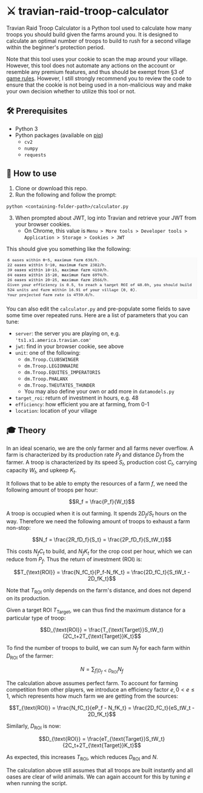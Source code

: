 # :crossed_swords: travian-raid-troop-calculator

Travian Raid Troop Calculator is a Python tool used to calculate how many troops you should build given the farms around you. It is designed to calculate an optimal number of troops to build to rush for a second village within the beginner's protection period.

Note that this tool uses your cookie to scan the map around your village. However, this tool does not automate any actions on the account or resemble any premium features, and thus should be exempt from §3 of [game rules](https://www.travian.com/us/gamerules). However, I still strongly recommend you to review the code to ensure that the cookie is not being used in a non-malicious way and make your own decision whether to utilize this tool or not.

## :hammer_and_wrench: Prerequisites

* Python 3
* Python packages (available on [pip](https://pypi.org/project/pip/))
  * `cv2`
  * `numpy`
  * `requests`

## :page_with_curl: How to use

1. Clone or download this repo.
2. Run the following and follow the prompt:
```
python <containing-folder-path>/calculator.py
```
3. When prompted about JWT, log into Travian and retrieve your JWT from your browser cookies.
   * On Chrome, this value is `Menu > More tools > Developer tools > Application > Storage > Cookies > JWT`

This should give you something like the following:

![Sample tool output](docs/sample-output.png)

You can also edit the `calculator.py` and pre-populate some fields to save some time over repeated runs. Here are a list of parameters that you can tune:

* `server`: the server you are playing on, e.g. `'ts1.x1.america.travian.com'`
* `jwt`: find in your browser cookie, see above
* `unit`: one of the following:
  * `dm.Troop.CLUBSWINGER`
  * `dm.Troop.LEGIONNAIRE`
  * `dm.Troop.EQUITES_IMPERATORIS`
  * `dm.Troop.PHALANX`
  * `dm.Troop.THEUTATES_THUNDER`
  * You may also define your own or add more in `datamodels.py`
* `target_roi`: return of investment in hours, e.g. 48
* `efficiency`: how efficient you are at farming, from 0-1
* `location`: location of your village

## :mortar_board: Theory

In an ideal scenario, we are the only farmer and all farms never overflow. A farm is characterized by its production rate $P_f$ and distance $D_f$ from the farmer. A troop is characterized by its speed $S_t$, production cost $C_t$, carrying capacity $W_t$, and upkeep $K_t$.

It follows that to be able to empty the resources of a farm $f$, we need the following amount of troops per hour:

$$R_f = \frac{P_f}{W_t}$$

A troop is occupied when it is out farming. It spends $2D_f/S_t$ hours on the way. Therefore we need the following amount of troops to exhaust a farm non-stop:

$$N_f = \frac{2R_fD_f}{S_t} = \frac{2P_fD_f}{S_tW_t}$$

This costs $N_fC_t$ to build, and $N_fK_t$ for the crop cost per hour, which we can reduce from $P_f$. Thus the return of investment (ROI) is:

$$T_{\text{ROI}} = \frac{N_fC_t}{P_f-N_fK_t} = \frac{2D_fC_t}{S_tW_t - 2D_fK_t}$$

Note that $T_{\text{ROI}}$ only depends on the farm's distance, and does not depend on its production.

Given a target ROI $T_{\text{Target}}$, we can thus find the maximum distance for a particular type of troop:

$$D_{\text{ROI}} = \frac{T_{\text{Target}}S_tW_t}{2C_t+2T_{\text{Target}}K_t}$$

To find the number of troops to build, we can sum $N_f$ for each farm within $D_{\text{ROI}}$ of the farmer:

$$N = \sum_{f | D_f < D_{\text{ROI}}} N_f$$

The calculation above assumes perfect farm. To account for farming competition from other players, we introduce an efficiency factor $e, 0 < e \le 1$, which represents how much farm we are getting from the sources:

$$T_{\text{ROI}} = \frac{N_fC_t}{eP_f - N_fK_t} = \frac{2D_fC_t}{eS_tW_t - 2D_fK_t}$$

Similarly, $D_{\text{ROI}}$ is now:

$$D_{\text{ROI}} = \frac{eT_{\text{Target}}S_tW_t}{2C_t+2T_{\text{Target}}K_t}$$

As expected, this increases $T_{\text{ROI}}$, which reduces $D_{\text{ROI}}$ and $N$.

The calculation above still assumes that all troops are built instantly and all oases are clear of wild animals. We can again account for this by tuning $e$ when running the script.
